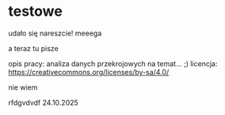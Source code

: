 # testowe
udało się nareszcie!
meeega




a teraz tu pisze

opis pracy: analiza danych przekrojowych na temat... ;)
licencja: https://creativecommons.org/licenses/by-sa/4.0/





nie wiem




rfdgvdvdf
24.10.2025